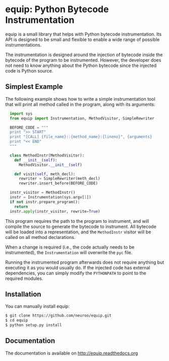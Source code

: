 # equip: Python Bytecode Instrumentation

equip is a small library that helps with Python bytecode instrumentation. Its API
is designed to be small and flexible to enable a wide range of possible instrumentations.

The instrumentation is designed around the injection of bytecode inside the
bytecode of the program to be instrumented. However, the developer does not need to know
anything about the Python bytecode since the injected code is Python source.

## Simplest Example

The following example shows how to write a simple instrumentation tool that will print all
method called in the program, along with its arguments:

```python
  import sys
  from equip import Instrumentation, MethodVisitor, SimpleRewriter

  BEFORE_CODE = """
  print ">> START"
  print "[CALL] {file_name}::{method_name}:{lineno}", {arguments}
  print "<< END"
  """

  class MethodInstr(MethodVisitor):
    def __init__(self):
      MethodVisitor.__init__(self)

    def visit(self, meth_decl):
      rewriter = SimpleRewriter(meth_decl)
      rewriter.insert_before(BEFORE_CODE)

  instr_visitor = MethodInstr()
  instr = Instrumentation(sys.argv[1])
  if not instr.prepare_program():
    return
  instr.apply(instr_visitor, rewrite=True)
```

This program requires the path to the program to instrument, and will compile the source
to generate the bytecode to instrument. All bytecode will be loaded into a representation,
and the `MethodInstr` visitor will be called on all method declarations.

When a change is required (i.e., the code actually needs to be instrumented), the
`Instrumentation` will overwrite the `pyc` file.

Running the instrumented program afterwards does not require anything but executing it as you
would usually do. If the injected code has external dependencies, you can simply modify the
`PYTHONPATH` to point to the required modules.

## Installation
You can manually install equip:

```bash
$ git clone https://github.com/neuroo/equip.git
$ cd equip
$ python setup.py install
```

## Documentation
The documentation is available on http://equip.readthedocs.org
